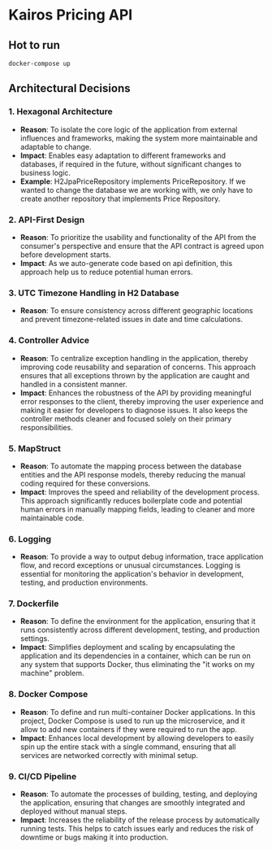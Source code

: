 # Kairos Pricing API

## Hot to run
```console
docker-compose up
```

## Architectural Decisions

### 1. Hexagonal Architecture
- **Reason**: To isolate the core logic of the application from external influences and frameworks, making the system more maintainable and adaptable to change.
- **Impact**: Enables easy adaptation to different frameworks and databases, if required in the future, without significant changes to business logic.
- **Example**: H2JpaPriceRepository implements PriceRepository. If we wanted to change the database we are working with, we only have to create another repository that implements Price Repository.  

### 2. API-First Design
- **Reason**: To prioritize the usability and functionality of the API from the consumer's perspective and ensure that the API contract is agreed upon before development starts.
- **Impact**: As we auto-generate code based on api definition, this approach help us to reduce potential human errors. 

### 3. UTC Timezone Handling in H2 Database
- **Reason**: To ensure consistency across different geographic locations and prevent timezone-related issues in date and time calculations.

### 4. Controller Advice
- **Reason**: To centralize exception handling in the application, thereby improving code reusability and separation of concerns. This approach ensures that all exceptions thrown by the application are caught and handled in a consistent manner.
- **Impact**: Enhances the robustness of the API by providing meaningful error responses to the client, thereby improving the user experience and making it easier for developers to diagnose issues. It also keeps the controller methods cleaner and focused solely on their primary responsibilities.

### 5. MapStruct
- **Reason**: To automate the mapping process between the database entities and the API response models, thereby reducing the manual coding required for these conversions.
- **Impact**: Improves the speed and reliability of the development process. This approach significantly reduces boilerplate code and potential human errors in manually mapping fields, leading to cleaner and more maintainable code.

### 6. Logging
- **Reason**: To provide a way to output debug information, trace application flow, and record exceptions or unusual circumstances. Logging is essential for monitoring the application's behavior in development, testing, and production environments.

### 7. Dockerfile
- **Reason**: To define the environment for the application, ensuring that it runs consistently across different development, testing, and production settings.
- **Impact**: Simplifies deployment and scaling by encapsulating the application and its dependencies in a container, which can be run on any system that supports Docker, thus eliminating the "it works on my machine" problem.

### 8. Docker Compose
- **Reason**: To define and run multi-container Docker applications. In this project, Docker Compose is used to run up the microservice, and it allow to add new containers if they were required to run the app.
- **Impact**: Enhances local development by allowing developers to easily spin up the entire stack with a single command, ensuring that all services are networked correctly with minimal setup.

### 9. CI/CD Pipeline
- **Reason**: To automate the processes of building, testing, and deploying the application, ensuring that changes are smoothly integrated and deployed without manual steps.
- **Impact**: Increases the reliability of the release process by automatically running tests. This helps to catch issues early and reduces the risk of downtime or bugs making it into production.


